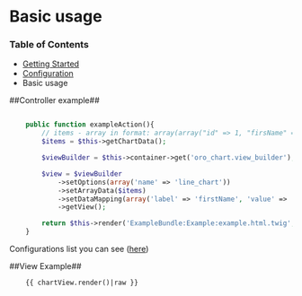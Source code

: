 # Basic usage

### Table of Contents

- [Getting Started](./getting-started.md)
- [Configuration](./chart-configuration.md)
- Basic usage

##Controller example##

```php

	public function exampleAction(){
		// items - array in format: array(array("id" => 1, "firsName" => 'Alex', "fee" => 42), ...)
		$items = $this->getChartData();

    	$viewBuilder = $this->container->get('oro_chart.view_builder');

    	$view = $viewBuilder
    	    ->setOptions(array('name' => 'line_chart'))
    	    ->setArrayData($items)
    	    ->setDataMapping(array('label' => 'firstName', 'value' => 'fee'))
            ->getView();

		return $this->render('ExampleBundle:Example:example.html.twig', array('chartView' => $view));
	}

```

Configurations list you can see ([here](./chart-configuration.md))

##View Example##

```
    {{ chartView.render()|raw }}
```
